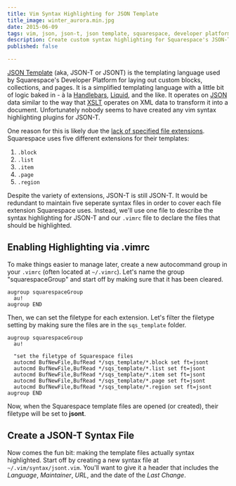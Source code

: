```yaml
---
title: Vim Syntax Highlighting for JSON Template
title_image: winter_aurora.min.jpg
date: 2015-06-09
tags: vim, json, json-t, json template, squarespace, developer platform, vimrc, syntax highlighting
description: Create custom syntax highlighting for Squarespace's JSON-T files.
published: false

---
```


[JSON Template][JSONT] (aka, JSON-T or JSONT) is the templating language used
by Squarespace's Developer Platform for laying out custom blocks, collections,
and pages. It is a simplified templating language with a little bit of logic
baked in - &agrave; la [Handlebars], [Liquid], and the like. It operates on
[JSON] data similar to the way that [XSLT] operates on XML data to transform it
into a document. Unfortunately nobody seems to have created any vim syntax
highlighting plugins for JSON-T.

One reason for this is likely due the [lack of specified file extensions][JSONT_spec]. 
Squarespace uses five different extensions for their templates:

1. `.block`
2. `.list`
3. `.item`
4. `.page`
5. `.region`

Despite the variety of extensions, JSON-T is still JSON-T. It would be
redundant to maintain five seperate syntax files in order to cover each file
extension Squarespace uses. Instead, we'll use one file to describe the syntax
highlighting for JSON-T and our `.vimrc` file to declare the files that should
be highlighted.

## Enabling Highlighting via .vimrc

To make things easier to manage later, create a new autocommand group in your
`.vimrc` (often located at `~/.vimrc`). Let's name the group "squarespaceGroup"
and start off by making sure that it has been cleared.

~~~vimscript
augroup squarespaceGroup
  au!
augroup END
~~~

Then, we can set the filetype for each extension. Let's filter the filetype
setting by making sure the files are in the `sqs_template` folder.

~~~vimscript
augroup squarespaceGroup
  au!

  "set the filetype of Squarespace files
  autocmd BufNewFile,BufRead */sqs_template/*.block set ft=jsont
  autocmd BufNewFile,BufRead */sqs_template/*.list set ft=jsont
  autocmd BufNewFile,BufRead */sqs_template/*.item set ft=jsont
  autocmd BufNewFile,BufRead */sqs_template/*.page set ft=jsont
  autocmd BufNewFile,BufRead */sqs_template/*.region set ft=jsont
augroup END
~~~

Now, when the Squarespace template files are opened (or created), their
filetype will be set to **jsont**.

## Create a JSON-T Syntax File

Now comes the fun bit: making the template files actually syntax highlighted.
Start off by creating a new syntax file at `~/.vim/syntax/jsont.vim`. You'll
want to give it a header that includes the _Language_, _Maintainer_, _URL_, and
the date of the _Last Change_.

[JSONT]: http://jsont.squarespace.com/
[Handlebars]: http://handlebarsjs.com/
[Liquid]: http://liquidmarkup.org/
[JSON]: http://json.org/
[XSLT]: http://www.w3.org/TR/xslt
[JSONT_spec]: https://code.google.com/p/json-template/wiki/Reference
